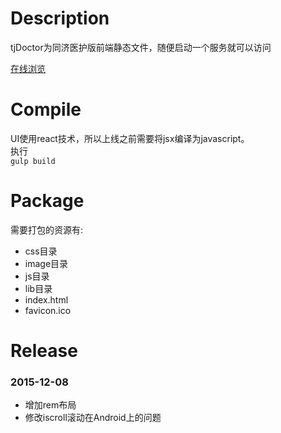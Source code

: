 # Description   

>  
tjDoctor为同济医护版前端静态文件，随便启动一个服务就可以访问    
    
[在线浏览](http://baixuexiyang.github.io/react/)   

# Compile   

>   
UI使用react技术，所以上线之前需要将jsx编译为javascript。       
执行    
`gulp build`  
 
# Package
>
需要打包的资源有:
>
 + css目录
 + image目录
 + js目录
 + lib目录
 + index.html
 + favicon.ico

# Release

>

### 2015-12-08
 + 增加rem布局
 + 修改iscroll滚动在Android上的问题



